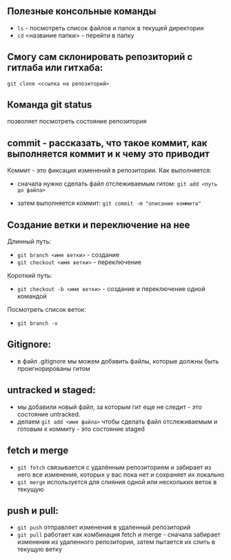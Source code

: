 ## Полезные консольные команды
- `ls` - посмотреть список файлов и папок в текущей директории
- `cd` <название папки> - перейти в папку

## Смогу сам склонировать репозиторий с гитлаба или гитхаба:
`git clone <ссылка на репозиторий>`

## Команда git status 
позволяет посмотреть состояние репозитория

## commit - рассказать, что такое коммит, как выполняется коммит и к чему это приводит

Коммит - это фиксация изменений в репозитории.
Как выполняется:
- сначала нужно сделать файл отслеживаемым гитом:
  `git add <путь до файла>`

- затем выполняется коммит:
  `git commit -m "описание коммита"`

## Создание ветки и переключение на нее 
Длинный путь:
- `git branch <имя ветки>` - создание
- `git checkout <имя ветки>` - переключение

Короткий путь:
- `git checkout -b <имя ветки>` - создание и переключение одной командой

Посмотреть список веток:
- `git branch -v`

## Gitignore:
- в файл .gitignore мы можем добавить файлы, которые должны быть проигнорированы гитом

## untracked и staged:
- мы добавили новый файл, за которым гит еще не следит - это состояние untracked. 
- делаем `git add <имя файла>` чтобы сделать файл отслеживаемым и готовым 
к коммиту - это состояние staged

## fetch и merge
- `git fetch` связывается с удалённым репозиторием и забирает из него все изменения, 
которых у вас пока нет и сохраняет их локально
- `git merge` используется для слияния одной или нескольких веток в текущую

## push и pull:
- `git push` отправляет изменения в удаленный репозиторий
- `git pull` работает как комбинация fetch и merge - сначала забирает изменения из удаленного репозитория,
затем пытается их слить в текущую ветку
